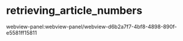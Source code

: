 # retrieving_article_numbers
webview-panel:webview-panel/webview-d6b2a7f7-4bf8-4898-890f-e5581ff15811
